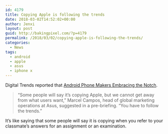 ```yaml
---
id: 4179
title: Copying Apple is following the trends
date: 2018-03-02T14:52:02+00:00
author: Jenxi
layout: post
guid: http://bakingpixel.com/?p=4179
permalink: /2018/03/02/copying-apple-is-following-the-trends/
categories:
  - News
tags:
  - android
  - apple
  - asus
  - iphone x
---
```

Digital Trends reported that [Android Phone Makers Embracing the Notch](https://www.digitaltrends.com/mobile/why-are-android-phone-makers-embracing-the-notch/).

> “Some people will say it’s copying Apple, but we cannot get away from what users want,” Marcel Campos, head of global marketing operations at Asus, suggested in a pre-briefing. “You have to follow the trends.” 

It&#8217;s like saying that some people will say it is copying when you refer to your classmate&#8217;s answers for an assignment or an examination.